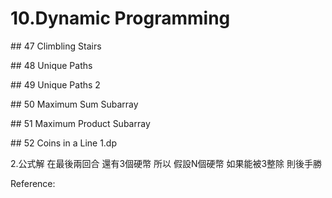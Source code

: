 # 10.Dynamic Programming

\#\# 47 Climbling Stairs

\#\# 48 Unique Paths

\#\# 49 Unique Paths 2

\#\# 50 Maximum Sum Subarray

\#\# 51 Maximum Product Subarray

\#\# 52 Coins in a Line
1.dp


2.公式解
在最後兩回合 還有3個硬幣
所以 假設N個硬幣  如果能被3整除 則後手勝

Reference: